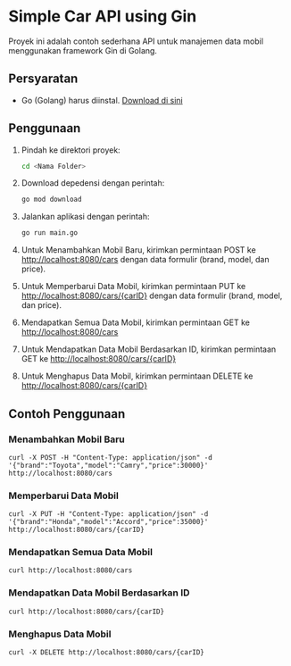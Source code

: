 # Simple Car API using Gin

Proyek ini adalah contoh sederhana API untuk manajemen data mobil menggunakan framework Gin di Golang.

## Persyaratan
- Go (Golang) harus diinstal. [Download di sini](https://golang.org/dl/)

## Penggunaan

1. Pindah ke direktori proyek:

    ```bash
    cd <Nama Folder>
    ```

2. Download depedensi dengan perintah:

    ```bash
    go mod download
    ```


3. Jalankan aplikasi dengan perintah:

    ```bash
    go run main.go
    ```

4. Untuk Menambahkan Mobil Baru, kirimkan permintaan POST ke [http://localhost:8080/cars](http://localhost:8080/cars) dengan data formulir (brand, model, dan price).

5. Untuk Memperbarui Data Mobil, kirimkan permintaan PUT ke [http://localhost:8080/cars/{carID}](http://localhost:8080/cars/{carID}) dengan data formulir (brand, model, dan price).

6. Mendapatkan Semua Data Mobil, kirimkan permintaan GET ke [http://localhost:8080/cars](http://localhost:8080/cars)

7. Untuk Mendapatkan Data Mobil Berdasarkan ID, kirimkan permintaan GET ke [http://localhost:8080/cars/{carID}](http://localhost:8080/cars/{carID})

8. Untuk Menghapus Data Mobil, kirimkan permintaan DELETE ke [http://localhost:8080/cars/{carID}](http://localhost:8080/cars/{carID})

## Contoh Penggunaan

###  Menambahkan Mobil Baru

    curl -X POST -H "Content-Type: application/json" -d '{"brand":"Toyota","model":"Camry","price":30000}' http://localhost:8080/cars
    

### Memperbarui Data Mobil

    curl -X PUT -H "Content-Type: application/json" -d '{"brand":"Honda","model":"Accord","price":35000}' http://localhost:8080/cars/{carID}
    

### Mendapatkan Semua Data Mobil

    curl http://localhost:8080/cars
    
    
### Mendapatkan Data Mobil Berdasarkan ID

    curl http://localhost:8080/cars/{carID}
    

### Menghapus Data Mobil

    curl -X DELETE http://localhost:8080/cars/{carID}
